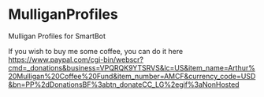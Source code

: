 # MulliganProfiles
Mulligan Profiles for SmartBot

If you wish to buy me some coffee, you can do it here https://www.paypal.com/cgi-bin/webscr?cmd=_donations&business=VPQRQK9YTSRVS&lc=US&item_name=Arthur%20Mulligan%20Coffee%20Fund&item_number=AMCF&currency_code=USD&bn=PP%2dDonationsBF%3abtn_donateCC_LG%2egif%3aNonHosted

